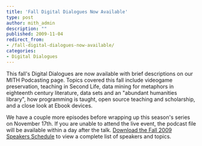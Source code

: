 ```yaml
---
title: 'Fall Digital Dialogues Now Available'
type: post
author: mith_admin
description: ""
published: 2009-11-04
redirect_from: 
- /fall-digital-dialogues-now-available/
categories:
- Digital Dialogues
---
```

This fall's Digital Dialogues are now available with brief descriptions on our MITH Podcasting page. Topics covered this fall include videogame preservation, teaching in Second Life, data mining for metaphors in eighteenth century literature, data sets and an "abundant humanities library", how programming is taught, open source teaching and scholarship, and a close look at Ebook devices.

We have a couple more episodes before wrapping up this season's series on November 17th. If you are unable to attend the live event, the podcast file will be available within a day after the talk. [Download the Fall 2009 Speakers Schedule](http://web.archive.org/web/20100608230933/http://www.mith2.umd.edu/programs/mith_speakers_fall_2009.pdf) to view a complete list of speakers and topics.
